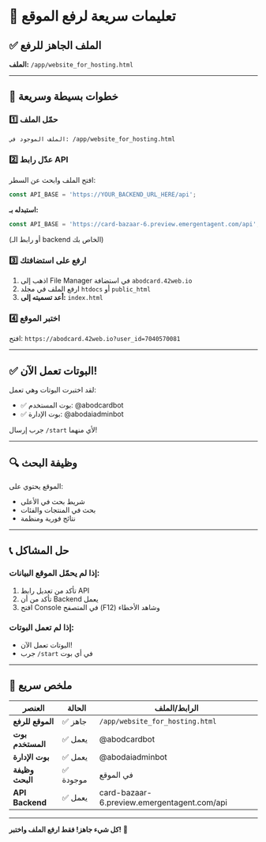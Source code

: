 # 🚀 تعليمات سريعة لرفع الموقع

## ✅ الملف الجاهز للرفع
**الملف:** `/app/website_for_hosting.html`

---

## 📝 خطوات بسيطة وسريعة

### 1️⃣ حمّل الملف
```bash
الملف الموجود في: /app/website_for_hosting.html
```

### 2️⃣ عدّل رابط API
افتح الملف وابحث عن السطر:
```javascript
const API_BASE = 'https://YOUR_BACKEND_URL_HERE/api';
```

**استبدله بـ:**
```javascript
const API_BASE = 'https://card-bazaar-6.preview.emergentagent.com/api';
```
(أو رابط الـ backend الخاص بك)

### 3️⃣ ارفع على استضافتك
1. اذهب إلى File Manager في استضافة `abodcard.42web.io`
2. ارفع الملف في مجلد `htdocs` أو `public_html`
3. **أعد تسميته إلى:** `index.html`

### 4️⃣ اختبر الموقع
افتح: `https://abodcard.42web.io?user_id=7040570081`

---

## ✅ البوتات تعمل الآن!

لقد اختبرت البوتات وهي تعمل:
- ✅ بوت المستخدم: @abodcardbot
- ✅ بوت الإدارة: @abodaiadminbot

جرب إرسال `/start` لأي منهما!

---

## 🔍 وظيفة البحث

الموقع يحتوي على:
- شريط بحث في الأعلى
- بحث في المنتجات والفئات
- نتائج فورية ومنظمة

---

## 📞 حل المشاكل

### إذا لم يحمّل الموقع البيانات:
1. تأكد من تعديل رابط API
2. تأكد من أن Backend يعمل
3. افتح Console في المتصفح (F12) وشاهد الأخطاء

### إذا لم تعمل البوتات:
- البوتات تعمل الآن!
- جرب `/start` في أي بوت

---

## 🎯 ملخص سريع

| العنصر | الحالة | الرابط/الملف |
|--------|---------|--------------|
| **الموقع للرفع** | ✅ جاهز | `/app/website_for_hosting.html` |
| **بوت المستخدم** | ✅ يعمل | @abodcardbot |
| **بوت الإدارة** | ✅ يعمل | @abodaiadminbot |
| **وظيفة البحث** | ✅ موجودة | في الموقع |
| **API Backend** | ✅ يعمل | card-bazaar-6.preview.emergentagent.com/api |

---

**كل شيء جاهز! فقط ارفع الملف واختبر!** 🎉
